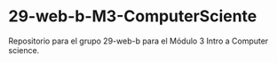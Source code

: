 # 29-web-b-M3-ComputerSciente
Repositorio para el grupo 29-web-b para el Módulo 3 Intro a Computer science.

